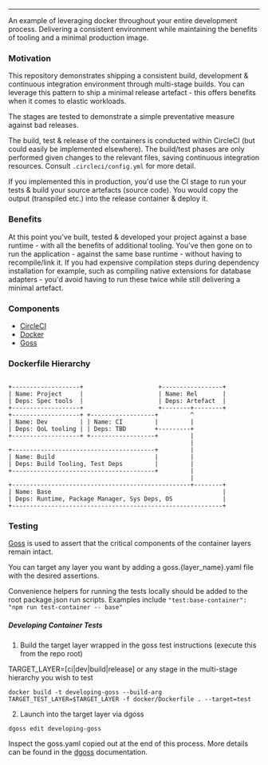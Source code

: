 ---

An example of leveraging docker throughout your entire development process.
Delivering a consistent environment while maintaining the benefits of tooling and a minimal production image.

### Motivation

This repository demonstrates shipping a consistent build, development & continuous integration environment through multi-stage builds.
You can leverage this pattern to ship a minimal release artefact - this offers benefits when it comes to elastic workloads.

The stages are tested to demonstrate a simple preventative measure against bad releases.

The build, test & release of the containers is conducted within CircleCI (but could easily be implemented elsewhere).
The build/test phases are only performed given changes to the relevant files, saving continuous integration resources.
Consult `.circleci/config.yml` for more detail.

If you implemented this in production, you'd use the CI stage to run your tests & build your source artefacts (source code).
You would copy the output (transpiled etc.) into the release container & deploy it.

### Benefits

At this point you've built, tested & developed your project against a base runtime - with all the benefits of additional tooling.
You've then gone on to run the application - against the same base runtime - without having to recompile/link it.
If you had expensive compilation steps during dependency installation for example, such as compiling native extensions for database adapters - you'd avoid having to run these twice while still delivering a minimal artefact.

### Components

- [CircleCI](https://circleci.com/docs/)
- [Docker](https://docs.docker.com/engine/reference/builder/)
- [Goss](https://github.com/aelsabbahy/goss)

### Dockerfile Hierarchy

```
                                          
+-------------------+                     +-----------------+
| Name: Project     |                     | Name: Rel       |
| Deps: Spec tools  |                     | Deps: Artefact  |
+-------------------+                     +--------+--------+
+-------------------+ +------------------+         ^
| Name: Dev         | | Name: CI         |         |
| Deps: QoL tooling | | Deps: TBD        +---------+
+-------------------+ +------------------+         |
                                                   |
+----------------------------------------+         |
| Name: Build                            |         |
| Deps: Build Tooling, Test Deps         |         |
+----------------------------------------+         |
                                                   |
+--------------------------------------------------+--------+
| Name: Base                                                |
| Deps: Runtime, Package Manager, Sys Deps, OS              |
+-----------------------------------------------------------+

```

### Testing

[Goss](https://github.com/aelsabbahy/goss) is used to assert that the critical components of the container layers remain intact.

You can target any layer you want by adding a goss.{layer_name}.yaml file with the desired assertions.

Convenience helpers for running the tests locally should be added to the root package.json run scripts.
Examples include `"test:base-container": "npm run test-container -- base"`

##### Developing Container Tests

1. Build the target layer wrapped in the goss test instructions (execute this from the repo root)

TARGET_LAYER=[ci|dev|build|release] or any stage in the multi-stage hierarchy you wish to test

`docker build -t developing-goss --build-arg TARGET_TEST_LAYER=$TARGET_LAYER -f docker/Dockerfile . --target=test`

2. Launch into the target layer via dgoss

`dgoss edit developing-goss`

Inspect the goss.yaml copied out at the end of this process.
More details can be found in the [dgoss](https://github.com/aelsabbahy/goss/tree/master/extras/dgoss) documentation.